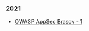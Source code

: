### 2021
* [OWASP AppSec Brasov - 1](https://www.meetup.com/owasp-brasov/events/277346025/)

<br>
<p>
